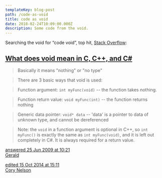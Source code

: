 ```yaml
---
templateKey: blog-post
path: /code-as-void
title: code as void
date: 2018-02-24T10:09:00.000Z
description: Some code from the void.
---
```


Searching the void for “code void”, top hit, [Stack Overflow](https://duckduckgo.com/?q=code+void&ia=qa&iax=qa):

## [What does void mean in C, C++, and C#](https://stackoverflow.com/questions/1043034/ddg#1043107)

> Basically it means "nothing" or "no type"

> There are 3 basic ways that void is used:

> Function argument: `int myFunc(void)` -- the function takes nothing.

> Function return value: `void myFunc(int)` -- the function returns nothing

> Generic data pointer: `void* data` -- 'data' is a pointer to data of unknown type, and cannot be dereferenced

> Note: the `void` in a function argument is optional in C++, so `int myFunc()` is exactly the same as `int myFunc(void)`, and it is left out completely in C#. It is always required for a return value.

[answered 25 Jun 2009 at 10:21](https://stackoverflow.com/questions/1043034/what-does-void-mean-in-c-c-and-c#1043107)<br />
[Gerald](https://stackoverflow.com/users/19404/gerald)

[edited 15 Oct 2014 at 15:11](https://stackoverflow.com/posts/1043107/revisions)<br />
[Cory Nelson](https://stackoverflow.com/users/209199/cory-nelson)
